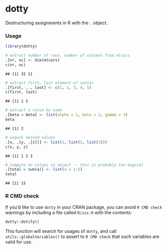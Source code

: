 dotty
================

Destructuring assignments in R with the `.` object.

### Usage

``` r
library(dotty)

# extract number of rows, number of columns from mtcars
.[nr, nc] <- dim(mtcars)
c(nr, nc)
```

    ## [1] 32 11

``` r
# extract first, last element of vector
.[first, .., last] <- c(1, 2, 3, 4, 5)
c(first, last)
```

    ## [1] 1 5

``` r
# extract a value by name
.[beta = beta] <- list(alpha = 1, beta = 2, gamma = 3)
beta
```

    ## [1] 2

``` r
# unpack nested values
.[x, .[y, .[z]]] <- list(1, list(2, list(3)))
c(x, y, z)
```

    ## [1] 1 2 3

``` r
# compute on values in object -- this is probably too magical
.[total = sum(a)] <- list(a = 1:5)
total
```

    ## [1] 15

### R CMD check

If you’d like to use `dotty` in your CRAN package, you can avoid
`R CMD check` warnings by including a file called `R/zzz.R` with the
contents:

    dotty::dotify()

This function will search for usages of `dotty`, and call
`utils::globalVariables()` to assert to `R CMD check` that such
variables are valid for use.
